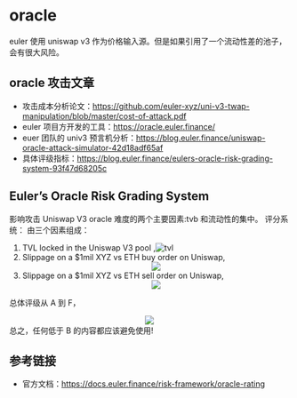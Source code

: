 # oracle

euler 使用 uniswap v3 作为价格输入源。但是如果引用了一个流动性差的池子，会有很大风险。

## oracle 攻击文章

- 攻击成本分析论文：https://github.com/euler-xyz/uni-v3-twap-manipulation/blob/master/cost-of-attack.pdf
- euler 项目方开发的工具：https://oracle.euler.finance/
- euer 团队的 univ3 预言机分析：https://blog.euler.finance/uniswap-oracle-attack-simulator-42d18adf65af
- 具体评级指标：https://blog.euler.finance/eulers-oracle-risk-grading-system-93f47d68205c

## Euler’s Oracle Risk Grading System

影响攻击 Uniswap V3 oracle 难度的两个主要因素:tvb 和流动性的集中。
评分系统：
由三个因素组成：

1. TVL locked in the Uniswap V3 pool ,![tvl](https://github.com/Dapp-Learning-DAO/Dapp-Learning-Arsenal/blob/main/images/defi/Euler/img/tvl.jpg?raw=true)
2. Slippage on a $1mil XYZ vs ETH buy order on Uniswap, <center><img src="https://github.com/Dapp-Learning-DAO/Dapp-Learning-Arsenal/blob/main/images/defi/Euler/img/pump.jpg?raw=true" /></center>
3. Slippage on a $1mil XYZ vs ETH sell order on Uniswap, <center><img src="https://github.com/Dapp-Learning-DAO/Dapp-Learning-Arsenal/blob/main/images/defi/Euler/img/dump.jpg?raw=true" /></center>

总体评级从 A 到 F，<center><img src="https://github.com/Dapp-Learning-DAO/Dapp-Learning-Arsenal/blob/main/images/defi/Euler/img/grade.jpg?raw=true" /></center> 总之，任何低于 B 的内容都应该避免使用!

## 参考链接

- 官方文档：https://docs.euler.finance/risk-framework/oracle-rating
